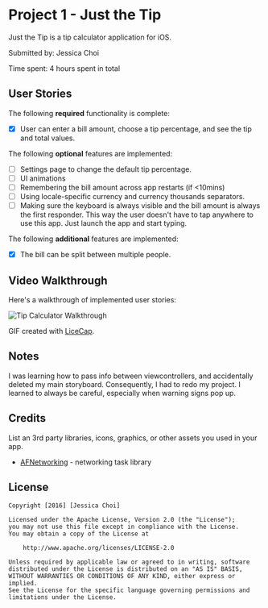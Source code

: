 # Project 1 - Just the Tip

Just the Tip is a tip calculator application for iOS.

Submitted by: Jessica Choi

Time spent: 4 hours spent in total

## User Stories

The following **required** functionality is complete:

* [x] User can enter a bill amount, choose a tip percentage, and see the tip and total values.

The following **optional** features are implemented:
* [ ] Settings page to change the default tip percentage.
* [ ] UI animations
* [ ] Remembering the bill amount across app restarts (if <10mins)
* [ ] Using locale-specific currency and currency thousands separators.
* [ ] Making sure the keyboard is always visible and the bill amount is always the first responder. This way the user doesn't have to tap anywhere to use this app. Just launch the app and start typing.

The following **additional** features are implemented:

* [x] The bill can be split between multiple people.

## Video Walkthrough

Here's a walkthrough of implemented user stories:

<img src='http://i.imgur.com/vWO7wIO.gif' title='Tip Calculator Walkthrough' width='' alt='Tip Calculator Walkthrough' />

GIF created with [LiceCap](http://www.cockos.com/licecap/).

## Notes

I was learning how to pass info between viewcontrollers, and accidentally deleted my main storyboard.
Consequently, I had to redo my project.
I learned to always be careful, especially when warning signs pop up.

## Credits

List an 3rd party libraries, icons, graphics, or other assets you used in your app.

- [AFNetworking](https://github.com/AFNetworking/AFNetworking) - networking task library

## License

    Copyright [2016] [Jessica Choi]

    Licensed under the Apache License, Version 2.0 (the "License");
    you may not use this file except in compliance with the License.
    You may obtain a copy of the License at

        http://www.apache.org/licenses/LICENSE-2.0

    Unless required by applicable law or agreed to in writing, software
    distributed under the License is distributed on an "AS IS" BASIS,
    WITHOUT WARRANTIES OR CONDITIONS OF ANY KIND, either express or implied.
    See the License for the specific language governing permissions and
    limitations under the License.
